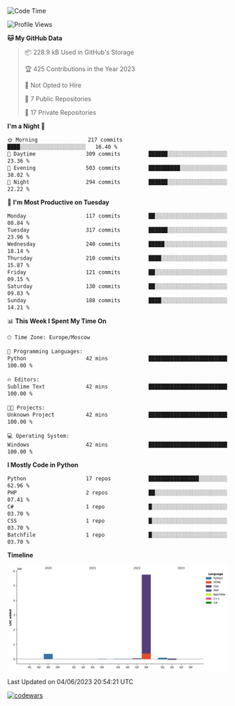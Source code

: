 <!--START_SECTION:waka-->
![Code Time](http://img.shields.io/badge/Code%20Time-185%20hrs%2052%20mins-blue)

![Profile Views](http://img.shields.io/badge/Profile%20Views-85-blue)

**🐱 My GitHub Data** 

> 📦 228.9 kB Used in GitHub's Storage 
 > 
> 🏆 425 Contributions in the Year 2023
 > 
> 🚫 Not Opted to Hire
 > 
> 📜 7 Public Repositories 
 > 
> 🔑 17 Private Repositories 
 > 
**I'm a Night 🦉** 

```text
🌞 Morning                217 commits         ████░░░░░░░░░░░░░░░░░░░░░   16.40 % 
🌆 Daytime                309 commits         ██████░░░░░░░░░░░░░░░░░░░   23.36 % 
🌃 Evening                503 commits         ██████████░░░░░░░░░░░░░░░   38.02 % 
🌙 Night                  294 commits         ██████░░░░░░░░░░░░░░░░░░░   22.22 % 
```
📅 **I'm Most Productive on Tuesday** 

```text
Monday                   117 commits         ██░░░░░░░░░░░░░░░░░░░░░░░   08.84 % 
Tuesday                  317 commits         ██████░░░░░░░░░░░░░░░░░░░   23.96 % 
Wednesday                240 commits         █████░░░░░░░░░░░░░░░░░░░░   18.14 % 
Thursday                 210 commits         ████░░░░░░░░░░░░░░░░░░░░░   15.87 % 
Friday                   121 commits         ██░░░░░░░░░░░░░░░░░░░░░░░   09.15 % 
Saturday                 130 commits         ██░░░░░░░░░░░░░░░░░░░░░░░   09.83 % 
Sunday                   188 commits         ████░░░░░░░░░░░░░░░░░░░░░   14.21 % 
```


📊 **This Week I Spent My Time On** 

```text
🕑︎ Time Zone: Europe/Moscow

💬 Programming Languages: 
Python                   42 mins             █████████████████████████   100.00 % 

🔥 Editors: 
Sublime Text             42 mins             █████████████████████████   100.00 % 

🐱‍💻 Projects: 
Unknown Project          42 mins             █████████████████████████   100.00 % 

💻 Operating System: 
Windows                  42 mins             █████████████████████████   100.00 % 
```

**I Mostly Code in Python** 

```text
Python                   17 repos            ████████████████░░░░░░░░░   62.96 % 
PHP                      2 repos             ██░░░░░░░░░░░░░░░░░░░░░░░   07.41 % 
C#                       1 repo              █░░░░░░░░░░░░░░░░░░░░░░░░   03.70 % 
CSS                      1 repo              █░░░░░░░░░░░░░░░░░░░░░░░░   03.70 % 
Batchfile                1 repo              █░░░░░░░░░░░░░░░░░░░░░░░░   03.70 % 
```



**Timeline**

![Lines of Code chart](https://raw.githubusercontent.com/Delitel-WEB/Delitel-WEB/main/assets/bar_graph.png)


 Last Updated on 04/06/2023 20:54:21 UTC
<!--END_SECTION:waka-->
[![codewars](https://www.codewars.com/users/Delitel/badges/large)](https://www.codewars.com/users/Delitel)   
